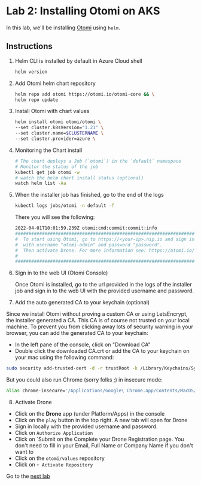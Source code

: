 # Lab 2: Installing Otomi on AKS

In this lab, we'll be installing [Otomi](https://github.com/redkubes/otomi-core) using `helm`.

## Instructions

1. Helm CLI is installed by default in Azure Cloud shell

    ```bash
    helm version
    ```

2. Add Otomi helm chart repository

    ```bash
    helm repo add otomi https://otomi.io/otomi-core && \
    helm repo update
    ```

3. Install Otomi with chart values

    ```bash
    helm install otomi otomi/otomi \
    --set cluster.k8sVersion="1.21" \
    --set cluster.name=$CLUSTERNAME \
    --set cluster.provider=azure \
    ```

4. Monitoring the Chart install

    ```bash
    # The chart deploys a Job (`otomi`) in the `default` namespace
    # Monitor the status of the job
    kubectl get job otomi -w
    # watch the helm chart install status (optional)
    watch helm list -Aa
    ```

5. When the installer job has finished, go to the end of the logs

    ```bash
    kubectl logs jobs/otomi -n default -f
    ```

   There you will see the following:

    ```bash
    2022-04-01T10:01:59.239Z otomi:cmd:commit:commit:info                                                                                            
    ######################################################################################## #                                                                                                                       
    #  To start using Otomi, go to https://<your-ip>.nip.io and sign in to the web console 
    #  with username "otomi-admin" and password "password".
    #  Then activate Drone. For more information see: https://otomi.io/docs/installation/post-install/
    #
    ########################################################################################
    ```

6. Sign in to the web UI (Otomi Console)

   Once Otomi is installed, go to the url provided in the logs of the installer job and sign in to the web UI with the provided username and password.

7. Add the auto generated CA to your keychain (optional)


Since we install Otomi without proving a custom CA or using LetsEncrypt, the installer generated a CA. This CA is of course not trusted on your local machine.
To prevent you from clicking away lots of security warning in your browser, you can add the generated CA to your keychain:

- In the left pane of the console, click on "Download CA"
- Double click the downloaded CA.crt or add the CA to your keychain on your mac using the following command:
  
```bash
sudo security add-trusted-cert -d -r trustRoot -k /Library/Keychains/System.keychain ~/Downloads/ca.crt
```

But you could also run Chrome (sorry folks ;) in insecure mode:

```bash
alias chrome-insecure='/Applications/Google\ Chrome.app/Contents/MacOS/Google\ Chrome --ignore-certificate-errors --ignore-urlfetcher-cert-requests &> /dev/null'
```

8. Activate Drone

- Click on the **Drone** app (under Platform/Apps) in the console
- Click on the `play` button in the top right. A new tab will open for Drone
- Sign in locally with the provided username and password.
- Click on `Authorize Application`
- Click on `Submit on the Complete your Drone Registration page. You don't need to fill in your Email, Full Name or Company Name if you don't want to
- Click on the `otomi/values` repository
- Click on `+ Activate Repository`


Go to the [next lab](../3_create_team/README.md)
